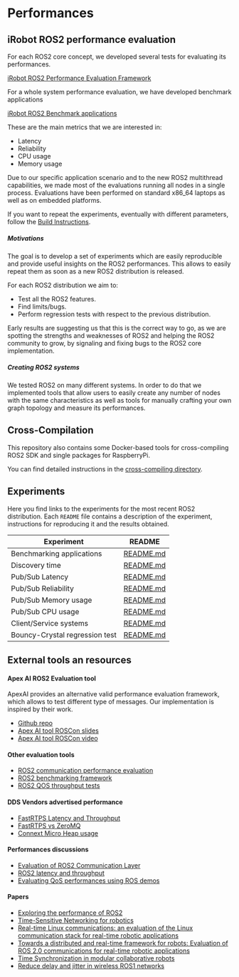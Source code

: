 # Performances

## iRobot ROS2 performance evaluation

For each ROS2 core concept, we developed several tests for evaluating its performances.

[iRobot ROS2 Performance Evaluation Framework](performances/performance_test)


For a whole system performance evaluation, we have developed benchmark applications

[iRobot ROS2 Benchmark applications](performances/benchmark)


These are the main metrics that we are interested in:

 - Latency
 - Reliability
 - CPU usage
 - Memory usage

Due to our specific application scenario and to the new ROS2 multithread capabilities, we made most of the evaluations running all nodes in a single process.
Evaluations have been performed on standard x86_64 laptops as well as on embedded platforms.

If you want to repeat the experiments, eventually with different parameters, follow the [Build Instructions](performances/performance_test/README.md).

##### Motivations

The goal is to develop a set of experiments which are easily reproducible and provide useful insights on the ROS2 performances.
This allows to easily repeat them as soon as a new ROS2 distribution is released.

For each ROS2 distribution we aim to:

 - Test all the ROS2 features.
 - Find limits/bugs.
 - Perform regression tests with respect to the previous distribution.

Early results are suggesting us that this is the correct way to go, as we are spotting the strengths and weaknesses of ROS2 and helping the ROS2 community to grow, by signaling and fixing bugs to the ROS2 core implementation.

##### Creating ROS2 systems

We tested ROS2 on many different systems.
In order to do that we implemented tools that allow users to easily create any number of nodes with the same characteristics as well as tools for manually crafting your own graph topology and measure its performances.

## Cross-Compilation

This repository also contains some Docker-based tools for cross-compiling ROS2 SDK and single packages for RaspberryPi.

You can find detailed instructions in the [cross-compiling directory](cross-compiling).


## Experiments

Here you find links to the experiments for the most recent ROS2 distribution.
Each `README` file contains a description of the experiment, instructions for reproducing it and the results obtained.



| Experiment | README |
| ------------- | ------------- |
| Benchmarking applications | [README.md](performances/benchmark)
| Discovery time | [README.md](performances/experiments/crystal/discovery_time) |
| Pub/Sub Latency | [README.md](performances/experiments/crystal/pub_sub_latency) |
| Pub/Sub Reliability | [README.md](performances/experiments/crystal/pub_sub_reliability) |
| Pub/Sub Memory usage | [README.md](performances/experiments/crystal/pub_sub_memory) |
| Pub/Sub CPU usage | [README.md](performances/experiments/crystal/pub_sub_cpu) |
| Client/Service systems | [README.md](performances/experiments/crystal/client_service) |
| Bouncy-Crystal regression test | [README.md](performances/experiments/crystal/regression) |


## External tools an resources

#### Apex AI ROS2 Evaluation tool

ApexAI provides an alternative valid performance evaluation framework, which allows to test different type of messages.
Our implementation is inspired by their work.

 - [Github repo](https://github.com/ApexAI/performance_test)
 - [Apex AI tool ROSCon slides](https://roscon.ros.org/2018/presentations/ROSCon2018_MiddlewarePerformanceTesting.pdf)
 - [Apex AI tool ROSCon video](https://vimeo.com/293257342)

#### Other evaluation tools

 - [ROS2 communication performance evaluation](https://github.com/ros2/rclcpp/issues/634)
 - [ROS2 benchmarking framework](https://github.com/piappl/ros2_benchmarking)
 - [ROS2 QOS throughput tests](https://github.com/Adlink-ROS/adlink_ros2_tools)

#### DDS Vendors advertised performance

 - [FastRTPS Latency and Throughput](https://www.eprosima.com/index.php/resources-all/performance/40-eprosima-fast-rtps-performance)
 - [FastRTPS vs ZeroMQ](https://www.eprosima.com/index.php/resources-all/performance/zmq-vs-eprosima-fast-rtps)
 - [Connext Micro Heap usage](https://community.rti.com/static/documentation/connext-micro/2.4.10/doc/html/group__datasheet__armv6leLinux2__6gcc4__6__3.html#armv6leLinux2_6gcc4_6_3_HEAP)

#### Performances discussions

 - [Evaluation of ROS2 Communication Layer](https://roscon.ros.org/2016/presentations/rafal.kozik-ros2evaluation.pdf)
 - [ROS2 latency and throughput](https://discourse.ros.org/t/latency-and-throughput-in-ros2/4367)
 - [Evaluating QoS performances using ROS demos](https://github.com/ros2/rmw_fastrtps/issues/202)


#### Papers

 - [Exploring the performance of ROS2](https://www.semanticscholar.org/paper/Exploring-the-performance-of-ROS2-Maruyama-Kato/07b895f3b584dea4f64e91844f243de382026b20)
 - [Time-Sensitive Networking for robotics](https://arxiv.org/abs/1804.07643)
 - [Real-time Linux communications: an evaluation of the Linux communication stack for real-time robotic applications](https://arxiv.org/pdf/1808.10821.pdf)
 - [Towards a distributed and real-time framework for robots: Evaluation
of ROS 2.0 communications for real-time robotic applications](https://arxiv.org/pdf/1809.02595.pdf)
 - [Time Synchronization in modular collaborative robots](https://arxiv.org/pdf/1809.07295.pdf)
 - [Reduce delay and jitter in wireless ROS1 networks](https://arxiv.org/pdf/1707.07540.pdf)
